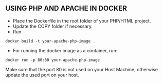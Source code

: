 ## USING PHP AND APACHE IN DOCKER

- Place the Dockerfile in the root folder of your PHP/HTML project.
- Update the COPY folder if necessary.
- Run 

`docker build -t your-apache-php-image .`

- For running the docker image as a container, run:

`docker run -p 80:80 your-apache-php-image`

Make sure that the port 80 is not used on your Host Machine, otherwise update the used port on your host.